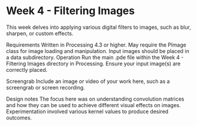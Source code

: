 # Week 4 - Filtering Images
This week delves into applying various digital filters to images, such as blur, sharpen, or custom effects.

Requirements
Written in Processing 4.3 or higher.
May require the PImage class for image loading and manipulation.
Input images should be placed in a data subdirectory.
Operation
Run the main .pde file within the Week 4 - Filtering Images directory in Processing. Ensure your input image(s) are correctly placed.

Screengrab
Include an image or video of your work here, such as a screengrab or screen recording.

Design notes
The focus here was on understanding convolution matrices and how they can be used to achieve different visual effects on images. Experimentation involved various kernel values to produce desired outcomes.
